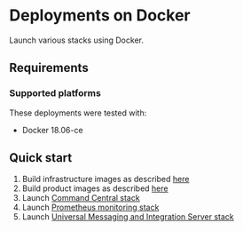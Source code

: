 <!-- Copyright 2013 - 2018 Software AG, Darmstadt, Germany and/or its licensors

   SPDX-License-Identifier: Apache-2.0

    Licensed under the Apache License, Version 2.0 (the "License");
    you may not use this file except in compliance with the License.
    You may obtain a copy of the License at

        http://www.apache.org/licenses/LICENSE-2.0

    Unless required by applicable law or agreed to in writing, software
    distributed under the License is distributed on an "AS IS" BASIS,
     WITHOUT WARRANTIES OR CONDITIONS OF ANY KIND, either express or implied.
     See the License for the specific language governing permissions and

     limitations under the License.                                                  

-->

# Deployments on Docker

Launch various stacks using Docker.

## Requirements

### Supported platforms

These deployments were tested with:

* Docker 18.06-ce

## Quick start

1. Build infrastructure images as described [here](../../infrastructure)
2. Build product images as described [here](../../containers/)
3. Launch [Command Central stack](sag-cc)
4. Launch [Prometheus monitoring stack](prometheus)
5. Launch [Universal Messaging and Integration Server stack](sag-um-is)
